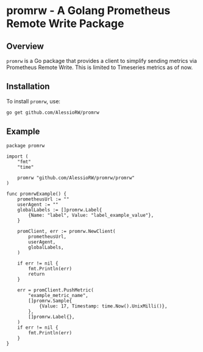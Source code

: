 # promrw - A Golang Prometheus Remote Write Package

## Overview
`promrw` is a Go package that provides a client to simplify sending metrics via Prometheus Remote Write. This is limited to Timeseries metrics as of now.

## Installation
To install `promrw`, use:
```sh
go get github.com/AlessioRW/promrw
```

## Example

```
package promrw

import (
	"fmt"
	"time"

	promrw "github.com/AlessioRW/promrw/promrw"
)

func promrwExample() {
	prometheusUrl := ""
	userAgent := ""
	globalLabels := []promrw.Label{
		{Name: "label", Value: "label_example_value"},
	}

	promClient, err := promrw.NewClient(
		prometheusUrl,
		userAgent,
		globalLabels,
	)

	if err != nil {
		fmt.Println(err)
		return
	}

	err = promClient.PushMetric(
		"example_metric_name",
		[]promrw.Sample{
			{Value: 17, Timestamp: time.Now().UnixMilli()},
		},
		[]promrw.Label{},
	)
	if err != nil {
		fmt.Println(err)
	}
}

```